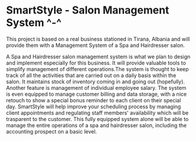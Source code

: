 # SmartStyle - Salon Management System ^-^

This project is based on a real business stationed in Tirana, Albania and will provide them with a Management System of a Spa and Hairdresser salon. 

A Spa and Hairdresser salon management system is what we plan to design and implement especially for this business. It will provide valuable tools to simplify management of different operations.The system is thought to keep track of all the activities that are carried out on a daily basis within the salon. It maintains stock of inventory coming in and going out (hopefully). Another feature is management of individual employee salary. The system is even equipped to manage customer billing and data storage, with a nice retouch to show a special bonus reminder to each client on their special day. 
SmartStyle will help improve your scheduling process by managing client appointments and regulating staff members' availability which will be trasparent to the customer.
This fully equipped system alone will be able to manage the entire operations of a spa and hairdresser salon, including the accounting prospect on a basic level.
